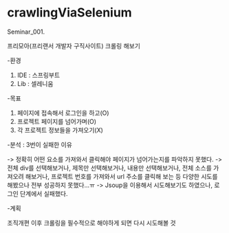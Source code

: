 # crawlingViaSelenium

Seminar_001.

프리모아(프리랜서 개발자 구직사이트) 크롤링 해보기

-환경
1. IDE : 스프링부트
2. Lib : 셀레니움

-목표
1. 페이지에 접속해서 로그인을 하고(O)
2. 프로젝트 페이지를 넘어가며(O)
3. 각 프로젝트 정보들을 가져오기(X)

-분석
: 3번이 실패한 이유

-> 정확히 어떤 요소를 가져와서 클릭해야 페이지가 넘어가는지를 파악하지 못했다.
-> 전체 div를 선택해보거나, 제목만 선택해보거나, 내용만 선택해보거나, 전체 소스를 가져오려 해보거나, 프로젝트 번호를 가져와서 url 주소를 클릭해 보는 등 다양한 시도를 해봤으나 전부 성공하지 못했다...ㅠ
-> Jsoup을 이용해서 시도해보기도 하였으나, 로그인 단계에서 실패했다.

-계획


조직개편 이후 크롤링을 필수적으로 해야하게 되면 다시 시도해볼 것




